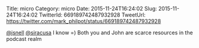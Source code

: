 Title: micro
Category: micro
Date: 2015-11-24T16:24:02
Slug: 2015-11-24T16:24:02
TwitterId: 669189742487932928
TweetUrl: https://twitter.com/mark_philpot/status/669189742487932928

[@jsnell](https://twitter.com/jsnell) [@siracusa](https://twitter.com/siracusa) I know =) Both you and John are scarce resources in the podcast realm